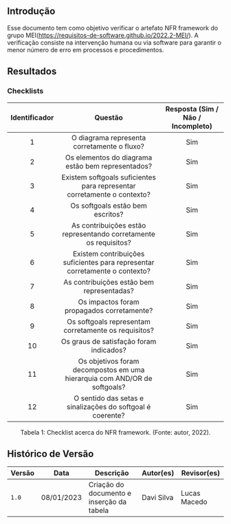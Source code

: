 ## Introdução

Esse documento tem como objetivo verificar o artefato NFR framework do grupo MEI(https://requisitos-de-software.github.io/2022.2-MEI/). A verificação consiste na intervenção humana ou via software para garantir o menor número de erro em processos e procedimentos.

## Resultados
### Checklists 

| Identificador |                                   Questão                                   | Resposta (Sim / Não / Incompleto) |
| :-----------: | :-------------------------------------------------------------------------: | :-------------------------------: |
|       1       |                 O diagrama representa corretamente o fluxo?                 |                Sim                 |
|       2       |              Os elementos do diagrama estão bem representados?              |                Sim                 |
|       3       |   Existem softgoals suficientes para representar corretamente o contexto?   |                Sim                 |
|       4       |                      Os softgoals estão bem escritos?                       |                Sim                 |
|       5       |      As contribuições estão representando corretamente os requisitos?       |                Sim                 |
|       6       | Existem contribuições suficientes para representar corretamente o contexto? |                Sim                 |
|       7       |                  As contribuições estão bem representadas?                  |                Sim                 |
|       8       |                 Os impactos foram propagados corretamente?                  |                Sim                 |
|       9       |            Os softgoals representam corretamente os requisitos?             |                Sim                 |
|      10       |                   Os graus de satisfação foram indicados?                   |                Sim                 |
|      11       |  Os objetivos foram decompostos em uma hierarquia com AND/OR de softgoals?  |                Sim                 |
|      12       |         O sentido das setas e sinalizações do softgoal é coerente?          |                Sim                 |


<div style="text-align: center">
<p>
Tabela 1: Checklist acerca do NFR framework. (Fonte: autor, 2022).
</p>
</div>

## Histórico de Versão

| Versão | Data          | Descrição                          | Autor(es)     |  Revisor(es)  |
| ------ | ------------- | ---------------------------------- | ------------- | ------------- |
| `1.0`  | 08/01/2023 | Criação do documento e inserção da tabela | Davi Silva | Lucas Macedo |